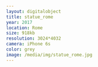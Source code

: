 ```yaml
---
layout: digitalobject
title: statue_rome
year: 2017
location: Rome
size: 918kb
resolution: 3024*4032
camera: iPhone 6s
color: grey
image: /media/img/statue_rome.jpg
---
```


